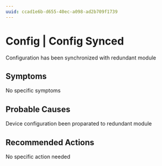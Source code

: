 ```yaml
---
uuid: ccad1e6b-d655-40ec-a098-ad2b709f1739
---
```

# Config | Config Synced

Configuration has been synchronized with redundant module

## Symptoms

No specific symptoms

## Probable Causes

Device configuration been proparated to redundant module

## Recommended Actions

No specific action needed

